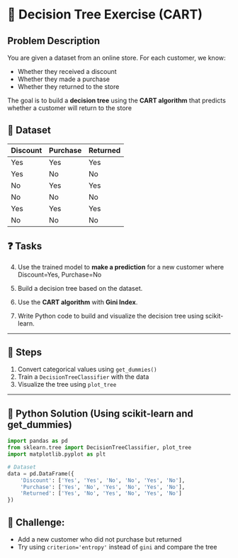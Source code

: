 # 🌳 Decision Tree Exercise (CART)

## Problem Description

You are given a dataset from an online store. For each customer, we know:

* Whether they received a discount
* Whether they made a purchase
* Whether they returned to the store

The goal is to build a **decision tree** using the **CART algorithm** that predicts whether a customer will return to the store

## 🔢 Dataset

| Discount | Purchase | Returned |
| -------- | -------- | -------- |
| Yes      | Yes      | Yes      |
| Yes      | No       | No       |
| No       | Yes      | Yes      |
| No       | No       | No       |
| Yes      | Yes      | Yes      |
| No       | No       | No       |


## ❓ Tasks

4. Use the trained model to **make a prediction** for a new customer where Discount=Yes, Purchase=No

5. Build a decision tree based on the dataset.

6. Use the **CART algorithm** with **Gini Index**.

7. Write Python code to build and visualize the decision tree using scikit-learn.

---

## 💪 Steps

1. Convert categorical values using `get_dummies()`
2. Train a `DecisionTreeClassifier` with the data
3. Visualize the tree using `plot_tree`

---

## 🐍 Python Solution (Using scikit-learn and get\_dummies)

```python
import pandas as pd
from sklearn.tree import DecisionTreeClassifier, plot_tree
import matplotlib.pyplot as plt

# Dataset
data = pd.DataFrame({
    'Discount': ['Yes', 'Yes', 'No', 'No', 'Yes', 'No'],
    'Purchase': ['Yes', 'No', 'Yes', 'No', 'Yes', 'No'],
    'Returned': ['Yes', 'No', 'Yes', 'No', 'Yes', 'No']
})

```

## 🧩 Challenge:

* Add a new customer who did not purchase but returned
* Try using `criterion='entropy'` instead of `gini` and compare the tree
